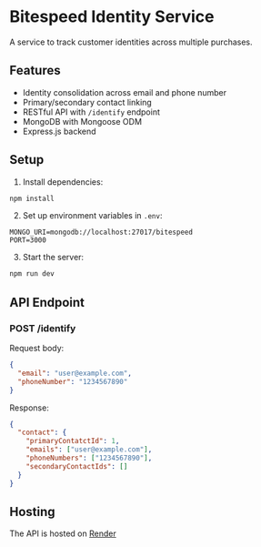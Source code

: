 # Bitespeed Identity Service

A service to track customer identities across multiple purchases.

## Features

- Identity consolidation across email and phone number
- Primary/secondary contact linking
- RESTful API with `/identify` endpoint
- MongoDB with Mongoose ODM
- Express.js backend

## Setup

1. Install dependencies:
```bash
npm install
```

2. Set up environment variables in `.env`:
```
MONGO_URI=mongodb://localhost:27017/bitespeed
PORT=3000
```

3. Start the server:
```bash
npm run dev
```

## API Endpoint

### POST /identify

Request body:
```json
{
  "email": "user@example.com",
  "phoneNumber": "1234567890"
}
```

Response:
```json
{
  "contact": {
    "primaryContatctId": 1,
    "emails": ["user@example.com"],
    "phoneNumbers": ["1234567890"],
    "secondaryContactIds": []
  }
}
```

## Hosting
The API is hosted on [Render]()